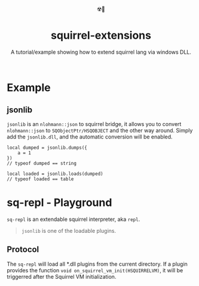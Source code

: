 <div align="center">
  ☢️🤖
</div>
<h1 align="center">
  squirrel-extensions
</h1>

<p align="center">
   A tutorial/example showing how to extend squirrel lang via windows DLL.
</p>

<br />

# Example
## jsonlib
`jsonlib` is an `nlohmann::json` to squirrel bridge, it allows you to convert `nlohmann::json` to `SQObjectPtr/HSQOBJECT` and the other way around. Simply add the `jsonlib.dll`, and the automatic conversion will be enabled.

```squirrel
local dumped = jsonlib.dumps({
    a = 1
})
// typeof dumped == string

local loaded = jsonlib.loads(dumped)
// typeof loaded == table
```

# sq-repl - Playground
`sq-repl` is an extendable squirrel interpreter, aka `repl`.
> `jsonlib` is one of the loadable plugins.

## Protocol
The `sq-repl` will load all *.dll plugins from the current directory. If a plugin provides the function `void on_squirrel_vm_init(HSQUIRRELVM)`, it will be triggerred after the Squirrel VM initialization.
